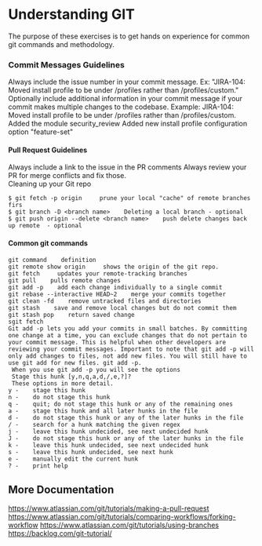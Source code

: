 # Understanding GIT 
The purpose of these exercises is to get hands on experience for common git commands and methodology.   

### Commit Messages Guidelines
Always include the issue number in your commit message. Ex: "JIRA-104: Moved install profile to be under /profiles rather than /profiles/custom." \
Optionally include additional information in your commit message if your commit makes multiple changes to the codebase.
Example: JIRA-104: Moved install profile to be under /profiles rather than /profiles/custom. \
Added the module security_review Added new install profile configuration option "feature-set"

#### Pull Request Guidelines
Always include a link to the issue  in the PR comments Always review your PR for merge conflicts and fix those. \
Cleaning up your Git repo
```
$ git fetch -p origin     prune your local "cache" of remote branches firs
$ git branch -D <branch name>    Deleting a local branch - optional
$ git push origin --delete <branch name>    push delete changes back up remote  - optional
```

#### Common git commands
```
git command    definition
git remote show origin     shows the origin of the git repo. 
git fetch     updates your remote-tracking branches
git pull    pulls remote changes
git add -p    add each change individually to a single commit
git rebase --interactive HEAD~2    merge your commits together
git clean -fd    remove untracked files and directories
git stash    save and remove local changes but do not commit them
git stash pop    return saved change
sgit fetch
Git add -p lets you add your commits in small batches. By committing one change at a time, you can exclude changes that do not pertain to your commit message. This is helpful when other developers are reviewing your commit messages. Important to note that git add -p will only add changes to files, not add new files. You will still have to use git add for new files. git add -p.
 When you use git add -p you will see the options
 Stage this hunk [y,n,q,a,d,/,e,?]?
 These options in more detail.
y -    stage this hunk
n -    do not stage this hunk
q -    quit; do not stage this hunk or any of the remaining ones
a -    stage this hunk and all later hunks in the file
d -    do not stage this hunk or any of the later hunks in the file
/ -    search for a hunk matching the given regex
j -    leave this hunk undecided, see next undecided hunk
J -    do not stage this hunk or any of the later hunks in the file
k -    leave this hunk undecided, see next undecided hunk
s -    leave this hunk undecided, see next hunk
e -    manually edit the current hunk
? -    print help
```



## More Documentation 
https://www.atlassian.com/git/tutorials/making-a-pull-request
https://www.atlassian.com/git/tutorials/comparing-workflows/forking-workflow
https://www.atlassian.com/git/tutorials/using-branches
https://backlog.com/git-tutorial/
